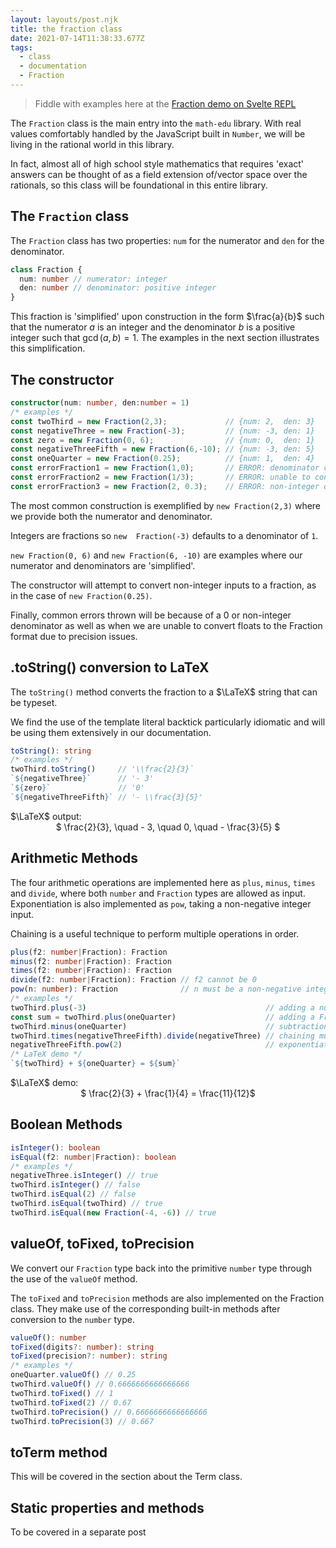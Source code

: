 ```yaml
---
layout: layouts/post.njk
title: the fraction class
date: 2021-07-14T11:38:33.677Z
tags:
  - class
  - documentation
  - Fraction
---
```


> Fiddle with examples here at the [Fraction demo on Svelte REPL](https://svelte.dev/repl/adec4e67e3664d2d9e76257c3b4b1c68?version=3.38.3)

The `Fraction` class is the main entry into the `math-edu` library. With real values comfortably handled by the JavaScript built in `Number`,
we will be living in the rational world in this library. 

In fact, almost all of high school style mathematics that requires 'exact' answers
can be thought of as a field extension of/vector space over the rationals, so this class will be foundational in this entire library.

## The `Fraction` class

The `Fraction` class has two properties: `num` for the numerator and `den` for the denominator.

```typescript
class Fraction {
  num: number // numerator: integer
  den: number // denominator: positive integer
}
```

This fraction is 'simplified' upon construction in the form $\frac{a}{b}$ such that the numerator $a$ is an integer
and the denominator $b$ is a positive integer such that $\gcd(a,b) = 1$.
The examples in the next section illustrates this simplification.


## The constructor

```typescript
constructor(num: number, den:number = 1)
/* examples */
const twoThird = new Fraction(2,3);             // {num: 2,  den: 3}
const negativeThree = new Fraction(-3);         // {num: -3, den: 1}
const zero = new Fraction(0, 6);                // {num: 0,  den: 1}
const negativeThreeFifth = new Fraction(6,-10); // {num: -3, den: 5}
const oneQuarter = new Fraction(0.25);          // {num: 1,  den: 4}
const errorFraction1 = new Fraction(1,0);       // ERROR: denominator cannot be 0
const errorFraction2 = new Fraction(1/3);       // ERROR: unable to convert float to Fraction
const errorFraction3 = new Fraction(2, 0.3);    // ERROR: non-integer denominator not supported
```

The most common construction is exemplified by `new Fraction(2,3)` where we provide both the numerator and denominator.

Integers are fractions so `new  Fraction(-3)` defaults to a denominator of `1`. 

`new Fraction(0, 6)` and `new Fraction(6, -10)` are examples where our numerator and
denominators are 'simplified'.

The constructor will attempt to convert non-integer inputs to a fraction, as in the case of `new Fraction(0.25)`.

Finally, common errors thrown will be because of a 0 or non-integer denominator as well as when we are unable to convert floats to the Fraction format due
to precision issues.

## .toString() conversion to LaTeX

The `toString()` method converts the fraction to a $\LaTeX$ string that can be typeset. 

We find the use of the template literal backtick particularly idiomatic
and will be using them extensively in our documentation.

```typescript
toString(): string
/* examples */
twoThird.toString()     // '\\frac{2}{3}`
`${negativeThree}`      // '- 3'
`${zero}`               // '0'
`${negativeThreeFifth}` // '- \\frac{3}{5}'
```

<div class="latex-blackboard">
  $\LaTeX$ output: <br>
  <div style="text-align: center;"> 
    $ \frac{2}{3}, \quad - 3, \quad 0, \quad - \frac{3}{5} $ 
  </div>
</div>

## Arithmetic Methods

The four arithmetic operations are implemented here as `plus`, `minus`, `times` and `divide`, where both `number` and `Fraction` types are allowed as input.
Exponentiation is also implemented as `pow`, taking a non-negative integer input.

Chaining is a useful technique to perform multiple operations in order.

```typescript
plus(f2: number|Fraction): Fraction
minus(f2: number|Fraction): Fraction
times(f2: number|Fraction): Fraction
divide(f2: number|Fraction): Fraction // f2 cannot be 0
pow(n: number): Fraction              // n must be a non-negative integer
/* examples */
twoThird.plus(-3)                                        // adding a number
const sum = twoThird.plus(oneQuarter)                    // adding a Fraction
twoThird.minus(oneQuarter)                               // subtraction
twoThird.times(negativeThreeFifth).divide(negativeThree) // chaining multiplication and division
negativeThreeFifth.pow(2)                                // exponentiation
/* LaTeX demo */
`${twoThird} + ${oneQuarter} = ${sum}`           
```

<div class="latex-blackboard">
  $\LaTeX$ demo: <br>
  <div style="text-align: center;"> 
    $ \frac{2}{3} + \frac{1}{4} = \frac{11}{12}$
  </div>
</div>

## Boolean Methods

```typescript
isInteger(): boolean
isEqual(f2: number|Fraction): boolean
/* examples */
negativeThree.isInteger() // true
twoThird.isInteger() // false
twoThird.isEqual(2) // false
twoThird.isEqual(twoThird) // true
twoThird.isEqual(new Fraction(-4, -6)) // true
```

## valueOf, toFixed, toPrecision

We convert our `Fraction` type back into the primitive `number` type through the use of the `valueOf` method.

The `toFixed` and `toPrecision` methods are also implemented on the Fraction class. They make use of the corresponding built-in methods after
conversion to the `number` type.

```typescript
valueOf(): number
toFixed(digits?: number): string
toFixed(precision?: number): string
/* examples */
oneQuarter.valueOf() // 0.25
twoThird.valueOf() // 0.6666666666666666
twoThird.toFixed() // 1
twoThird.toFixed(2) // 0.67
twoThird.toPrecision() // 0.6666666666666666
twoThird.toPrecision(3) // 0.667

```

## toTerm method

This will be covered in the section about the Term class.

## Static properties and methods

To be covered in a separate post
